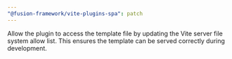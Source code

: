 ```yaml
---
"@fusion-framework/vite-plugins-spa": patch
---
```


Allow the plugin to access the template file by updating the Vite server file system allow list. This ensures the template can be served correctly during development.

